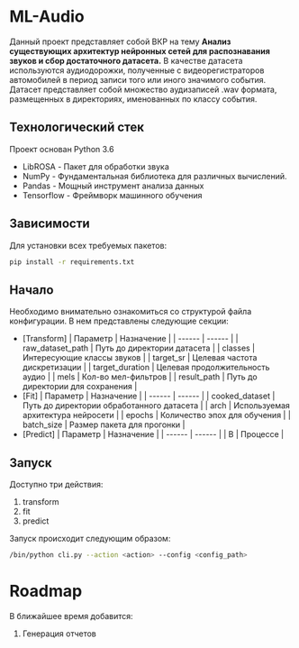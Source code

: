 # ML-Audio
Данный проект представляет собой ВКР на тему __Анализ существующих архитектур нейронных сетей для распознавания звуков и сбор достаточного датасета.__
В качестве датасета используются аудиодорожки, полученные с видеорегистраторов автомобилей в период записи того или иного значимого события.
Датасет представляет собой множество аудизаписей .wav формата, размещенных в директориях, именованных по классу события.

## Технологический стек
Проект основан Python 3.6
- LibROSA - Пакет для обработки звука
- NumPy - Фундаментальная библиотека для различных вычислений.
- Pandas - Мощный инструмент анализа данных
- Tensorflow - Фреймворк машинного обучения

## Зависимости
Для установки всех требуемых пакетов:
```sh
pip install -r requirements.txt
```

## Начало
Необходимо внимательно ознакомиться со структурой файла конфигурации.
В нем представлены следующие секции:
- [Transform]
    | Параметр | Назначение |
    | ------ | ------ |
    | raw_dataset_path | Путь до директории датасета |
    | classes | Интересующие классы звуков |
    | target_sr | Целевая частота дискретизации |
    | target_duration | Целевая продолжительность аудио |
    | mels | Кол-во мел-фильтров |
    | result_path | Путь до директории для сохранения |
- [Fit]
    | Параметр | Назначение |
    | ------ | ------ |
    | cooked_dataset | Путь до директории обработанного датасета |
    | arch | Используемая архитектура нейросети |
    | epochs | Количество эпох для обучения |
    | batch_size | Размер пакета для прогонки |
- [Predict]
    | Параметр | Назначение |
    | ------ | ------ |
    | В | Процессе |

## Запуск
Доступно три действия:
1. transform
2. fit
3. predict

Запуск происходит следующим образом:
```sh
/bin/python cli.py --action <action> --config <config_path>
```
# Roadmap
В ближайшее время добавится:
1. Генерация отчетов
